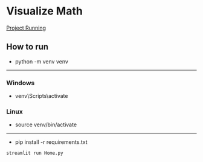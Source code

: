 # Visualize Math

[Project Running](https://visualize-math-app-agrpjd4ezq6zzhhhayjjqb.streamlit.app/)


## How to run
 - python -m venv venv
-----------------
 ### Windows
 - venv\Scripts\activate
 ### Linux
 - source venv/bin/activate
-----------------
 - pip install -r requirements.txt



```bash
streamlit run Home.py
```